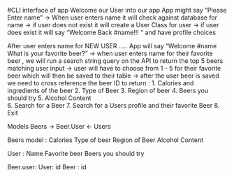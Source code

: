 
#CLI interface of app
Welcome our User into our app
App might say “Please Enter name”
→ When user enters name it will check against database for name
→ if user does not exist it will create a User Class for user
→ if user does exist it will say “Welcome Back #name!!! “ and have profile choices

After user enters name for NEW USER ….. App will say “Welcome #name What is your favorite beer?”
→ when user enters name for their favorite beer , we will run a search string query on the API to return the top 5 beers matching user input
→ user will have to choose from 1 - 5 for their favorite beer which will then be saved to their table
→ after the user beer is saved we need to cross reference the beer ID to return :
	1. Calories and ingredients of the beer
	2. Type of Beer
3. Region of beer
4. Beers you should try
5. Alcohol Content  
	6. Search for a Beer
7. Search for a Users profile and their favorite Beer
	8. Exit

  Models
Beers → Beer.User ← Users

Beers model :
	Calories
	Type of beer
	Region of Beer
	Alcohol Content

User :
	Name
	Favorite beer
	Beers you should try

Beer.user:
	User: id
	Beer : id
